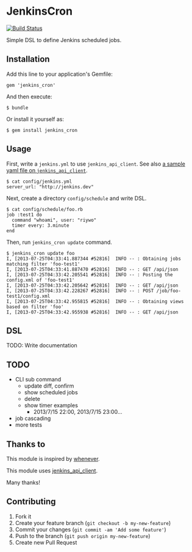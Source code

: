 # JenkinsCron

[![Build Status](https://travis-ci.org/riywo/jenkins_cron.png?branch=master)](https://travis-ci.org/riywo/jenkins_cron)

Simple DSL to define Jenkins scheduled jobs.

## Installation

Add this line to your application's Gemfile:

    gem 'jenkins_cron'

And then execute:

    $ bundle

Or install it yourself as:

    $ gem install jenkins_cron

## Usage

First, write a `jenkins.yml` to use `jenkins_api_client`. See also [a sample yaml file on `jenkins_api_client`](https://github.com/arangamani/jenkins_api_client/blob/master/config/login.yml.example).

    $ cat config/jenkins.yml
    server_url: "http://jenkins.dev"

Next, create a directory `config/schedule` and write DSL.

    $ cat config/schedule/foo.rb
    job :test1 do
      command "whoami", user: "riywo"
      timer every: 3.minute
    end

Then, run `jenkins_cron update` command.

    $ jenkins_cron update foo
    I, [2013-07-25T04:33:41.887344 #52816]  INFO -- : Obtaining jobs matching filter 'foo-test1'
    I, [2013-07-25T04:33:41.887470 #52816]  INFO -- : GET /api/json
    I, [2013-07-25T04:33:42.205541 #52816]  INFO -- : Posting the config.xml of 'foo-test1'
    I, [2013-07-25T04:33:42.205642 #52816]  INFO -- : GET /api/json
    I, [2013-07-25T04:33:42.228267 #52816]  INFO -- : POST /job/foo-test1/config.xml
    I, [2013-07-25T04:33:42.955815 #52816]  INFO -- : Obtaining views based on filter 'foo'
    I, [2013-07-25T04:33:42.955938 #52816]  INFO -- : GET /api/json

## DSL

TODO: Write documentation

## TODO

* CLI sub command
    * update diff, confirm
    * show scheduled jobs
    * delete
    * show timer examples
        * 2013/7/15 22:00, 2013/7/15 23:00…
* job cascading
* more tests

## Thanks to

This module is inspired by [whenever](https://github.com/javan/whenever).

This module uses [jenkins_api_client](https://github.com/arangamani/jenkins_api_client).

Many thanks!

## Contributing

1. Fork it
2. Create your feature branch (`git checkout -b my-new-feature`)
3. Commit your changes (`git commit -am 'Add some feature'`)
4. Push to the branch (`git push origin my-new-feature`)
5. Create new Pull Request
